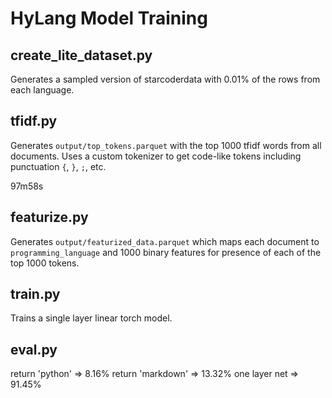 # HyLang Model Training

## create_lite_dataset.py

Generates a sampled version of starcoderdata with 0.01% of the rows from each language.

## tfidf.py

Generates `output/top_tokens.parquet` with the top 1000 tfidf words from all documents.
Uses a custom tokenizer to get code-like tokens including punctuation `{`, `}`, `;`, etc.

97m58s

## featurize.py

Generates `output/featurized_data.parquet` which maps each document to `programming_language` and 1000 binary features for presence of each of the top 1000 tokens.

## train.py

Trains a single layer linear torch model.

## eval.py

return 'python' => 8.16%
return 'markdown' => 13.32%
one layer net => 91.45%
